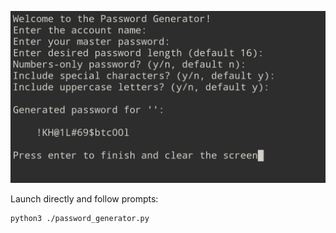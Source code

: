 ![Screenshot](Screenshot.png)

Launch directly and follow prompts:
```
python3 ./password_generator.py
```
